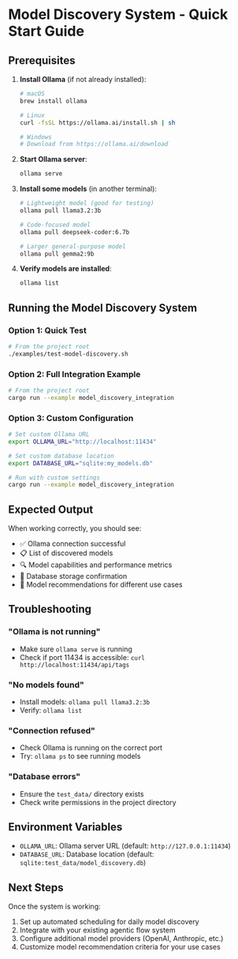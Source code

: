 # Model Discovery System - Quick Start Guide

## Prerequisites

1. **Install Ollama** (if not already installed):

   ```bash
   # macOS
   brew install ollama

   # Linux
   curl -fsSL https://ollama.ai/install.sh | sh

   # Windows
   # Download from https://ollama.ai/download
   ```

2. **Start Ollama server**:

   ```bash
   ollama serve
   ```

3. **Install some models** (in another terminal):

   ```bash
   # Lightweight model (good for testing)
   ollama pull llama3.2:3b

   # Code-focused model
   ollama pull deepseek-coder:6.7b

   # Larger general-purpose model
   ollama pull gemma2:9b
   ```

4. **Verify models are installed**:
   ```bash
   ollama list
   ```

## Running the Model Discovery System

### Option 1: Quick Test

```bash
# From the project root
./examples/test-model-discovery.sh
```

### Option 2: Full Integration Example

```bash
# From the project root
cargo run --example model_discovery_integration
```

### Option 3: Custom Configuration

```bash
# Set custom Ollama URL
export OLLAMA_URL="http://localhost:11434"

# Set custom database location
export DATABASE_URL="sqlite:my_models.db"

# Run with custom settings
cargo run --example model_discovery_integration
```

## Expected Output

When working correctly, you should see:

- ✅ Ollama connection successful
- 📋 List of discovered models
- 🔍 Model capabilities and performance metrics
- 💾 Database storage confirmation
- 🎯 Model recommendations for different use cases

## Troubleshooting

### "Ollama is not running"

- Make sure `ollama serve` is running
- Check if port 11434 is accessible: `curl http://localhost:11434/api/tags`

### "No models found"

- Install models: `ollama pull llama3.2:3b`
- Verify: `ollama list`

### "Connection refused"

- Check Ollama is running on the correct port
- Try: `ollama ps` to see running models

### "Database errors"

- Ensure the `test_data/` directory exists
- Check write permissions in the project directory

## Environment Variables

- `OLLAMA_URL`: Ollama server URL (default: `http://127.0.0.1:11434`)
- `DATABASE_URL`: Database location (default: `sqlite:test_data/model_discovery.db`)

## Next Steps

Once the system is working:

1. Set up automated scheduling for daily model discovery
2. Integrate with your existing agentic flow system
3. Configure additional model providers (OpenAI, Anthropic, etc.)
4. Customize model recommendation criteria for your use cases

